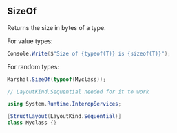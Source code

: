 ## SizeOf

Returns the size in bytes of a type.

 For value types:
 
```cs
Console.Write($"Size of {typeof(T)} is {sizeof(T)}");
```

For random types:

```cs
Marshal.SizeOf(typeof(Myclass));

// LayoutKind.Sequential needed for it to work

using System.Runtime.InteropServices;

[StructLayout(LayoutKind.Sequential)]
class Myclass {}
```